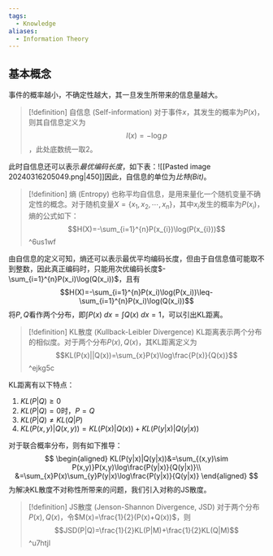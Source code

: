 ```yaml
---
tags:
  - Knowledge
aliases:
  - Information Theory
---
```

## 基本概念
事件的概率越小，不确定性越大，其一旦发生所带来的信息量越大。
> [!definition] 自信息 (Self-information)
> 对于事件$x$，其发生的概率为$P(x)$，则其自信息定义为$$I(x)=-\log p$$，此处底数统一取2。

此时自信息还可以表示*最优编码长度*，如下表：![[Pasted image 20240316205049.png|450]]因此，自信息的单位为*比特(Bit)*。
> [!definition] 熵 (Entropy)
> 也称平均自信息，是用来量化一个随机变量不确定性的概念。对于随机变量$X=\{x_1,x_2,\cdots,x_{n}\}$，其中$x_i$发生的概率为$P(x_i)$，熵的公式如下：$$H(X)=-\sum_{i=1}^{n}P(x_{i})\log(P(x_{i}))$$ ^6us1wf

由自信息的定义可知，熵还可以表示最优平均编码长度，但由于自信息值可能取不到整数，因此真正编码时，只能用次优编码长度$-\sum_{i=1}^{n}P(x_i)\log(Q(x_i))$，且有$$H(X)=-\sum_{i=1}^{n}P(x_i)\log(P(x_i))\leq-\sum_{i=1}^{n}P(x_i)\log(Q(x_i))$$
将$P,Q$看作两个分布，即$\int P(x)\ dx=\int Q(x)\ dx=1$，可以引出KL距离。
> [!definition] KL散度 (Kullback-Leibler Divergence)
> KL距离表示两个分布的相似度。对于两个分布$P(x),Q(x)$，其KL距离定义为$$KL(P(x)||Q(x))=\sum_{x}P(x)\log\frac{P(x)}{Q(x)}$$^ejkg5c

KL距离有以下特点：
1. $KL(P|Q)\geq0$
2. $KL(P|Q)=0$时，$P=Q$
3. $KL(P|Q)\neq KL(Q|P)$
4. $KL(P(x,y)|Q(x,y))=KL(P(x)|Q(x))+KL(P(y|x)|Q(y|x))$

对于联合概率分布，则有如下推导：
$$
\begin{aligned}
KL(P(y|x)|Q(y|x))&=\sum_{(x,y)\sim P(x,y)}P(x,y)\log\frac{P(y|x)}{Q(y|x)}\\
&=\sum_{x}P(x)\sum_{y}P(y|x)\log\frac{P(y|x)}{Q(y|x)}
\end{aligned}
$$
为解决KL散度不对称性所带来的问题，我们引入对称的JS散度。
> [!definition] JS散度 (Jenson-Shannon Divergence, JSD)
> 对于两个分布$P(x),Q(x)$，令$M(x)=\frac{1}{2}(P(x)+Q(x))$，则
> $$JSD(P|Q)=\frac{1}{2}KL(P|M)+\frac{1}{2}KL(Q|M)$$ ^u7htjl